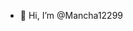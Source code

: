 - 👋 Hi, I’m @Mancha12299

<!---
Mancha12299/Mancha12299 is a ✨ special ✨ repository because its `README.md` 
contraseña: Moska2996$
--->
